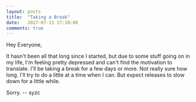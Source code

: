 ```yaml
---
layout: posts
title:  "Taking a Break"
date:   2017-07-11 17:10:00
comments: true
---
```


Hey Everyone,

It hasn't been all that long since I started, but due to some stuff going on in my life, I'm feeling pretty depressed and can't find the motivation to translate. I'll be taking a break for a few days or more. Not really sure how long. I'll try to do a little at a time when I can. But expect releases to slow down for a little while.

Sorry.
-- syzc
